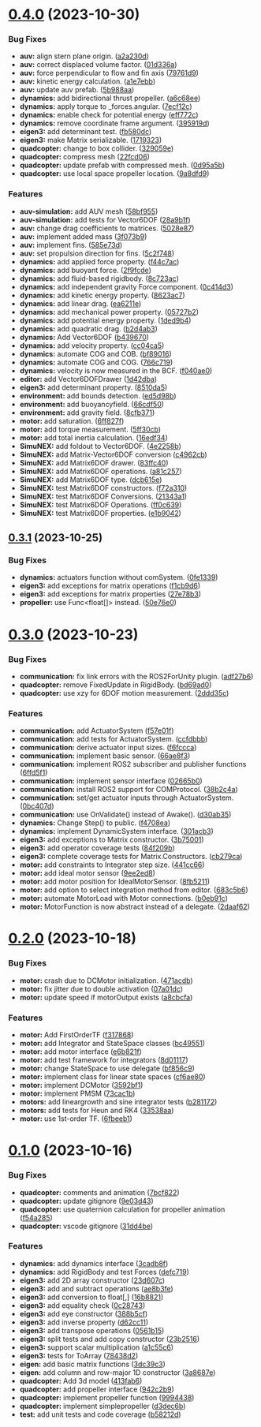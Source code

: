 # [0.4.0](https://github.com/intelligent-systems-lab-org/SimuNEX/compare/v0.3.1...v0.4.0) (2023-10-30)


### Bug Fixes

* **auv:** align stern plane origin. ([a2a230d](https://github.com/intelligent-systems-lab-org/SimuNEX/commit/a2a230dd6fef293e30150e1416a7797f8f94e725))
* **auv:** correct displaced volume factor. ([01d336a](https://github.com/intelligent-systems-lab-org/SimuNEX/commit/01d336af800ab565e3ac6353dc1284667ccf97fe))
* **auv:** force perpendicular to flow and fin axis ([79761d9](https://github.com/intelligent-systems-lab-org/SimuNEX/commit/79761d982fa64f4b0082ec0a24f2530f0e81a248))
* **auv:** kinetic energy calculation. ([a1e7ebb](https://github.com/intelligent-systems-lab-org/SimuNEX/commit/a1e7ebb744ad0965a99bc049bab75d2d32c182ad))
* **auv:** update auv prefab. ([5b988aa](https://github.com/intelligent-systems-lab-org/SimuNEX/commit/5b988aaf53518ebd7a2648ba33b7d2046711732f))
* **dynamics:** add bidirectional thrust propeller. ([a6c68ee](https://github.com/intelligent-systems-lab-org/SimuNEX/commit/a6c68ee005d562f1f2d5d5cf4a8c3c382b67b360))
* **dynamics:** apply torque to _forces.angular. ([7ecf12c](https://github.com/intelligent-systems-lab-org/SimuNEX/commit/7ecf12c9dd504db97ebea9ee5b03151063904027))
* **dynamics:** enable check for potential energy ([eff772c](https://github.com/intelligent-systems-lab-org/SimuNEX/commit/eff772c7e17d1f1b8fcde0a3dbde9969833caab3))
* **dynamics:** remove coordinate frame argument. ([395919d](https://github.com/intelligent-systems-lab-org/SimuNEX/commit/395919de3ba71549b2a62ade545bb53e0e1fe67c))
* **eigen3:** add determinant test. ([fb580dc](https://github.com/intelligent-systems-lab-org/SimuNEX/commit/fb580dc57723d8645bca0fd3b47f0ca9f9f24ce3))
* **eigen3:** make Matrix serializable. ([1719323](https://github.com/intelligent-systems-lab-org/SimuNEX/commit/17193236fcd854160bb72af11a41b2782f960956))
* **quadcopter:** change to box collider. ([329059e](https://github.com/intelligent-systems-lab-org/SimuNEX/commit/329059e8c27fd0d6c98534be227f5a1466615c70))
* **quadcopter:** compress mesh ([22fcd06](https://github.com/intelligent-systems-lab-org/SimuNEX/commit/22fcd0661283b5cb003f17aadca8b8b8602c7df1))
* **quadcopter:** update prefab with compressed mesh. ([0d95a5b](https://github.com/intelligent-systems-lab-org/SimuNEX/commit/0d95a5b8d9180d1a0b0b4b5315aeae644f3b8cc1))
* **quadcopter:** use local space propeller location. ([9a8dfd9](https://github.com/intelligent-systems-lab-org/SimuNEX/commit/9a8dfd98d02e075ee23d3233ef90675e545e64bd))


### Features

* **auv-simulation:** add AUV mesh ([58bf955](https://github.com/intelligent-systems-lab-org/SimuNEX/commit/58bf9552642f501f1d928bfabe6407e346ca14e8))
* **auv-simulation:** add tests for Vector6DOF ([28a9b1f](https://github.com/intelligent-systems-lab-org/SimuNEX/commit/28a9b1f613322c86b10b0a2b6756eb9a9bfecd49))
* **auv:** change drag coefficients to matrices. ([5028e87](https://github.com/intelligent-systems-lab-org/SimuNEX/commit/5028e87cd915ef78f035b092afdf4e2ed6fb21cc))
* **auv:** implement added mass ([3f073b9](https://github.com/intelligent-systems-lab-org/SimuNEX/commit/3f073b9e99b4b9eae253b212bd1a3c622263bf0c))
* **auv:** implement fins. ([585e73d](https://github.com/intelligent-systems-lab-org/SimuNEX/commit/585e73d9471048bedaa6145e7db7bdc45a632d17))
* **auv:** set propulsion direction for fins. ([5c2f748](https://github.com/intelligent-systems-lab-org/SimuNEX/commit/5c2f7484e029fec7e0a2dd5f0eb886b716ca87f2))
* **dynamics:** add applied force property. ([f44c7ac](https://github.com/intelligent-systems-lab-org/SimuNEX/commit/f44c7acbee60383309b6b9098bac948ec85899c5))
* **dynamics:** add buoyant force. ([2f9fcde](https://github.com/intelligent-systems-lab-org/SimuNEX/commit/2f9fcde99ac1321e612c3b98e728feb86cb8f161))
* **dynamics:** add fluid-based rigidbody. ([8c723ac](https://github.com/intelligent-systems-lab-org/SimuNEX/commit/8c723ac1a62c76d9a8c2ad6641f7ddb04b2993df))
* **dynamics:** add independent gravity Force component. ([0c414d3](https://github.com/intelligent-systems-lab-org/SimuNEX/commit/0c414d3a54d1916c7e85e04d36621b422e2ba196))
* **dynamics:** add kinetic energy property. ([8623ac7](https://github.com/intelligent-systems-lab-org/SimuNEX/commit/8623ac7f96ede7a857bc079091119caf88998b00))
* **dynamics:** add linear drag. ([ea6211e](https://github.com/intelligent-systems-lab-org/SimuNEX/commit/ea6211e8e5c265bd068d3cdcc9d0a07ca992a086))
* **dynamics:** add mechanical power property. ([05727b2](https://github.com/intelligent-systems-lab-org/SimuNEX/commit/05727b2e7adf65b2c027477edf6a9c2dee9ce459))
* **dynamics:** add potential energy property. ([1ded9b4](https://github.com/intelligent-systems-lab-org/SimuNEX/commit/1ded9b4685949ee028f4ac37a3ad652f0e7426ae))
* **dynamics:** add quadratic drag. ([b2d4ab3](https://github.com/intelligent-systems-lab-org/SimuNEX/commit/b2d4ab3e3574268a6d843b53610f7629ae3437d4))
* **dynamics:** Add Vector6DOF ([b439670](https://github.com/intelligent-systems-lab-org/SimuNEX/commit/b439670bf37cc0492a7c36393fcb45a08f592874))
* **dynamics:** add velocity property. ([cc04ca5](https://github.com/intelligent-systems-lab-org/SimuNEX/commit/cc04ca56c579b3f65ccf5fe0718701bb719332a0))
* **dynamics:** automate COG and COB. ([bf89016](https://github.com/intelligent-systems-lab-org/SimuNEX/commit/bf8901658acec1438393592729ecae87a115acad))
* **dynamics:** automate COG and COG. ([766c719](https://github.com/intelligent-systems-lab-org/SimuNEX/commit/766c719e271ba36c7a2a773f71b5d99aa4b8f9cb))
* **dynamics:** velocity is now measured in the BCF. ([f040ae0](https://github.com/intelligent-systems-lab-org/SimuNEX/commit/f040ae0fcc8e7339e7aa6256f91f240576fbb350))
* **editor:** add Vector6DOFDrawer ([1d42dba](https://github.com/intelligent-systems-lab-org/SimuNEX/commit/1d42dba8a6474f0ffc13dde3e8b5bf39c023c107))
* **eigen3:** add determinant property. ([8510da5](https://github.com/intelligent-systems-lab-org/SimuNEX/commit/8510da5d507508e025aeb04c96cc34ff5b261c0f))
* **environment:** add bounds detection. ([ed5d98b](https://github.com/intelligent-systems-lab-org/SimuNEX/commit/ed5d98b1a7834cf777f4bcf8c7fea5b291edccae))
* **environment:** add buoyancyfield. ([66cdf50](https://github.com/intelligent-systems-lab-org/SimuNEX/commit/66cdf507e8a7aee45c231d3825ef89988c0fa39c))
* **environment:** add gravity field. ([8cfb371](https://github.com/intelligent-systems-lab-org/SimuNEX/commit/8cfb371a2c93fac63c49c0ef579aee8491d518ad))
* **motor:** add saturation. ([6ff827f](https://github.com/intelligent-systems-lab-org/SimuNEX/commit/6ff827fbdba3c50f7099d2508fbe29ab5ce713f4))
* **motor:** add torque measurement. ([5ff30cb](https://github.com/intelligent-systems-lab-org/SimuNEX/commit/5ff30cbf0769952da0a250c84d3bd1449cbf80cb))
* **motor:** add total inertia calculation. ([16edf34](https://github.com/intelligent-systems-lab-org/SimuNEX/commit/16edf34053b6207e619508271a7646b13160e1e9))
* **SimuNEX:** add foldout to Vector6DOF. ([4e2258b](https://github.com/intelligent-systems-lab-org/SimuNEX/commit/4e2258b2f68bb4b10b160fada68345148211023f))
* **SimuNEX:** add Matrix-Vector6DOF conversion ([c4962cb](https://github.com/intelligent-systems-lab-org/SimuNEX/commit/c4962cbd30f1efa9094c3fe7cf767378545b5281))
* **SimuNEX:** add Matrix6DOF drawer. ([83ffc40](https://github.com/intelligent-systems-lab-org/SimuNEX/commit/83ffc4004e3e13d18730f453d759b7ddc20f6d19))
* **SimuNEX:** add Matrix6DOF operations. ([a81c257](https://github.com/intelligent-systems-lab-org/SimuNEX/commit/a81c257bb720d68fae84e37e274e0c379784f1b2))
* **SimuNEX:** add Matrix6DOF type. ([dcb615e](https://github.com/intelligent-systems-lab-org/SimuNEX/commit/dcb615e7fed4b966a0869e9f8fbb31ef5ffe700d))
* **SimuNEX:** test Matrix6DOF constructors. ([f72a310](https://github.com/intelligent-systems-lab-org/SimuNEX/commit/f72a3101ddc81b1890c29f2a694cf62b9b7f45c8))
* **SimuNEX:** test Matrix6DOF Conversions. ([21343a1](https://github.com/intelligent-systems-lab-org/SimuNEX/commit/21343a17b62670902e159be03318f29712ed45e1))
* **SimuNEX:** test Matrix6DOF Operations. ([ff0c639](https://github.com/intelligent-systems-lab-org/SimuNEX/commit/ff0c639dc2d243d8811b7be000d7f2252c8d2117))
* **SimuNEX:** test Matrix6DOF properties. ([e1b9042](https://github.com/intelligent-systems-lab-org/SimuNEX/commit/e1b904286c18865dfe721d4438409f48a4a076ca))



## [0.3.1](https://github.com/intelligent-systems-lab-org/SimuNEX/compare/v0.3.0...v0.3.1) (2023-10-25)


### Bug Fixes

* **dynamics:** actuators function without comSystem. ([0fe1339](https://github.com/intelligent-systems-lab-org/SimuNEX/commit/0fe133945e29a3a1e7fe4b3103cf5c6f9e36066f))
* **eigen3:** add exceptions for matrix operations ([f1cb9d6](https://github.com/intelligent-systems-lab-org/SimuNEX/commit/f1cb9d64c0ac7103b010a4b5f750469ac6e2f109))
* **eigen3:** add exceptions for matrix properties ([27e78b3](https://github.com/intelligent-systems-lab-org/SimuNEX/commit/27e78b320ee49edb2fc914099c1a56408371a371))
* **propeller:** use Func<float[]> instead. ([50e76e0](https://github.com/intelligent-systems-lab-org/SimuNEX/commit/50e76e0c1694dbfd7bd0e2591401f1925197ab09))



# [0.3.0](https://github.com/intelligent-systems-lab-org/SimuNEX/compare/v0.2.0...v0.3.0) (2023-10-23)


### Bug Fixes

* **communication:** fix link errors with the ROS2ForUnity plugin. ([adf27b6](https://github.com/intelligent-systems-lab-org/SimuNEX/commit/adf27b6f2b3568d406d6dcd9898f3785097fce7f))
* **quadcopter:** remove FixedUpdate in RigidBody. ([bd69ad0](https://github.com/intelligent-systems-lab-org/SimuNEX/commit/bd69ad0ec8bfe3fa5e4e4d112fe79ed87e6f2185))
* **quadcopter:** use xzy for 6DOF motion measurement. ([2ddd35c](https://github.com/intelligent-systems-lab-org/SimuNEX/commit/2ddd35c468d353b61db14e270b6f16a0d9c9b1af))


### Features

* **communication:** add ActuatorSystem ([f57e01f](https://github.com/intelligent-systems-lab-org/SimuNEX/commit/f57e01f216c4d0fd9e1d7716e2e0776a2fc984d9))
* **communication:** add tests for ActuatorSystem. ([ccfdbbb](https://github.com/intelligent-systems-lab-org/SimuNEX/commit/ccfdbbbbd92c3563e5c9f01e1afb4957645902d5))
* **communication:** derive actuator input sizes. ([f6fccca](https://github.com/intelligent-systems-lab-org/SimuNEX/commit/f6fccca61b6c80db8d7a4eb5f59257ec12795cfa))
* **communication:** implement basic sensor. ([66ae8f3](https://github.com/intelligent-systems-lab-org/SimuNEX/commit/66ae8f3d5f5d373b19a75b45a41d7d5d5084f30e))
* **communication:** implement ROS2 subscriber and publisher functions ([6ffd5f1](https://github.com/intelligent-systems-lab-org/SimuNEX/commit/6ffd5f1bb18bd69371efdabbc2ebd03508dd8e92))
* **communication:** implement sensor interface ([02665b0](https://github.com/intelligent-systems-lab-org/SimuNEX/commit/02665b06e8132a9f320381a4fc62eee88866a1e4))
* **communication:** install ROS2 support for COMProtocol. ([38b2c4a](https://github.com/intelligent-systems-lab-org/SimuNEX/commit/38b2c4aa67e4d40076f4d87092f51c890b4a08a9))
* **communication:** set/get actuator inputs through ActuatorSystem. ([0bc407d](https://github.com/intelligent-systems-lab-org/SimuNEX/commit/0bc407d514261cd90a087d0b704ee545016d95df))
* **communication:** use OnValidate() instead of Awake(). ([d30ab35](https://github.com/intelligent-systems-lab-org/SimuNEX/commit/d30ab35c7c4bdda8fdb7ee7094ee379c2d4b59fa))
* **dynamics:** Change Step() to public. ([f4708ea](https://github.com/intelligent-systems-lab-org/SimuNEX/commit/f4708ea4377c5d71dd809ab3b5e92438629e8bd7))
* **dynamics:** implement DynamicSystem interface. ([301acb3](https://github.com/intelligent-systems-lab-org/SimuNEX/commit/301acb360d62a51c8060a79ba2cdc886401c30ba))
* **eigen3:** add exceptions to Matrix constructor. ([3b75001](https://github.com/intelligent-systems-lab-org/SimuNEX/commit/3b75001c64820ff71082d7323c9efa29423f92d8))
* **eigen3:** add operator coverage tests ([84f209b](https://github.com/intelligent-systems-lab-org/SimuNEX/commit/84f209b82d2a874cbd4df3135d80678d66240d14))
* **eigen3:** complete coverage tests for Matrix.Constructors. ([cb279ca](https://github.com/intelligent-systems-lab-org/SimuNEX/commit/cb279ca77b30bd70c72036b3a89d23f851a94763))
* **motor:** add constraints to Integrator step size. ([441cc66](https://github.com/intelligent-systems-lab-org/SimuNEX/commit/441cc66f979835d979b7a0060a38c576a786c992))
* **motor:** add ideal motor sensor ([9ee2ed8](https://github.com/intelligent-systems-lab-org/SimuNEX/commit/9ee2ed8ef2b76617ad38d1e60ed8cd1f37c6b93c))
* **motor:** add motor position for IdealMotorSensor. ([8fb5211](https://github.com/intelligent-systems-lab-org/SimuNEX/commit/8fb521155a26bad1c7d585e9e5486b326fc3e67a))
* **motor:** add option to select integration method from editor. ([683c5b6](https://github.com/intelligent-systems-lab-org/SimuNEX/commit/683c5b62d8e329fa10b82dc6b668d3639a521b66))
* **motor:** automate MotorLoad with Motor connections. ([b0eb91c](https://github.com/intelligent-systems-lab-org/SimuNEX/commit/b0eb91cff979e4325e9ae6df39e881bd8be7207e))
* **motor:** MotorFunction is now abstract instead of a delegate. ([2daaf62](https://github.com/intelligent-systems-lab-org/SimuNEX/commit/2daaf62c9a14dca903f44a147a9866eb696ad609))



# [0.2.0](https://github.com/intelligent-systems-lab-org/SimuNEX/compare/v0.1.0...v0.2.0) (2023-10-18)


### Bug Fixes

* **motor:** crash due to DCMotor initialization. ([471acdb](https://github.com/intelligent-systems-lab-org/SimuNEX/commit/471acdb5af939b204b8f98076ef297a1b59b844d))
* **motor:** fix jitter due to double activation ([07a01dc](https://github.com/intelligent-systems-lab-org/SimuNEX/commit/07a01dcc5a32846b21ebed006ff961e3fc6fedbd))
* **motor:** update speed if motorOutput exists ([a8cbcfa](https://github.com/intelligent-systems-lab-org/SimuNEX/commit/a8cbcfa4b1c0802283513bb7512f889417f0b7ac))


### Features

* **motor:** Add FirstOrderTF ([f317868](https://github.com/intelligent-systems-lab-org/SimuNEX/commit/f3178681f076d4d6d513de1cb84b653d5683faec))
* **motor:** add Integrator and StateSpace classes ([bc49551](https://github.com/intelligent-systems-lab-org/SimuNEX/commit/bc4955170f8475eb2cc1b9b9fe62e9b40afd0079))
* **motor:** add motor interface ([e6b821f](https://github.com/intelligent-systems-lab-org/SimuNEX/commit/e6b821fb6ccd916a57131c55d98cb6e2ffeb5a6a))
* **motor:** add test framework for integrators ([8d01117](https://github.com/intelligent-systems-lab-org/SimuNEX/commit/8d01117eb4d5ca116f6c52195fb05fd5d2cbea16))
* **motor:** change StateSpace to use delegate ([bf856c9](https://github.com/intelligent-systems-lab-org/SimuNEX/commit/bf856c94365e2a698fb9cace263205b528797415))
* **motor:** implement class for linear state spaces ([cf6ae80](https://github.com/intelligent-systems-lab-org/SimuNEX/commit/cf6ae802e5ac1babcf9848043b00bad551c20624))
* **motor:** implement DCMotor ([3592bf1](https://github.com/intelligent-systems-lab-org/SimuNEX/commit/3592bf12d8f922ae6f61ba84296a240c5ca15394))
* **motor:** implement PMSM ([73cac1b](https://github.com/intelligent-systems-lab-org/SimuNEX/commit/73cac1b8523f167e332a75d6c1aa290121bd9e8c))
* **motors:** add lineargrowth and sine integrator tests ([b281172](https://github.com/intelligent-systems-lab-org/SimuNEX/commit/b281172090d309d61b526cc47d4d959d5c576a5e))
* **motors:** add tests for Heun and RK4 ([33538aa](https://github.com/intelligent-systems-lab-org/SimuNEX/commit/33538aaa0ee44d52fbea05f82fcfe33d4f89ee63))
* **motor:** use 1st-order TF. ([6fbeeb1](https://github.com/intelligent-systems-lab-org/SimuNEX/commit/6fbeeb1a3f9a29e8f9fdffcd79e8438f280b96ae))



# [0.1.0](https://github.com/intelligent-systems-lab-org/SimuNEX/compare/413fab6935a115814d6cdd9509521718879a87a8...v0.1.0) (2023-10-16)


### Bug Fixes

* **quadcopter:** comments and animation ([7bcf822](https://github.com/intelligent-systems-lab-org/SimuNEX/commit/7bcf8221d152c43199aa5fef75c7e06007f09a6c))
* **quadcopter:** update gitignore ([9e03d43](https://github.com/intelligent-systems-lab-org/SimuNEX/commit/9e03d4383cccbd3d1355957116a19f0a3fee7a48))
* **quadcopter:** use quaternion calculation for propeller animation ([f54a285](https://github.com/intelligent-systems-lab-org/SimuNEX/commit/f54a285613ce476da010fdb27344f4949d29aaa1))
* **quadcopter:** vscode gitignore ([31dd4be](https://github.com/intelligent-systems-lab-org/SimuNEX/commit/31dd4be4e6bcab92c3c859ef07a89b189afdd272))


### Features

* **dynamics:** add dynamics interface ([3cadb8f](https://github.com/intelligent-systems-lab-org/SimuNEX/commit/3cadb8fd14a3df8686ad807d59960187bc6beb4f))
* **dynamics:** add RigidBody and test Forces ([defc719](https://github.com/intelligent-systems-lab-org/SimuNEX/commit/defc719196ea09036ec20a65ad231edd2c617f8c))
* **eigen3:** add 2D array constructor ([23d607c](https://github.com/intelligent-systems-lab-org/SimuNEX/commit/23d607c2b1e8e5c95e02b2e028aa06cfef6030af))
* **eigen3:** add and subtract operations ([ae8b3fe](https://github.com/intelligent-systems-lab-org/SimuNEX/commit/ae8b3fe5913a83a170583881e403a9c2a77db9cc))
* **eigen3:** add conversion to float[,] ([16b8821](https://github.com/intelligent-systems-lab-org/SimuNEX/commit/16b882196df9bd76833db7aaeae4d7d292dbc19d))
* **eigen3:** add equality check ([0c28743](https://github.com/intelligent-systems-lab-org/SimuNEX/commit/0c287431f2cc74dde096b1415ab486c0a5da860f))
* **eigen3:** add eye constructor ([388b5cf](https://github.com/intelligent-systems-lab-org/SimuNEX/commit/388b5cfd093bfaeb0a7d5c05f712692a4a2a3153))
* **eigen3:** add inverse property ([d62cc11](https://github.com/intelligent-systems-lab-org/SimuNEX/commit/d62cc11ff80ff03fdaff544ca98bb43ff3bfedad))
* **eigen3:** add transpose operations ([0561b15](https://github.com/intelligent-systems-lab-org/SimuNEX/commit/0561b1582a668f02279ff767a62d59cb899e18b4))
* **eigen3:** split tests and add copy constructor ([23b2516](https://github.com/intelligent-systems-lab-org/SimuNEX/commit/23b25163a4b24742148c331b027f3fd9bd85941f))
* **eigen3:** support scalar multiplication ([a1c55c6](https://github.com/intelligent-systems-lab-org/SimuNEX/commit/a1c55c6454ed593d247ba5c8dbde4c478271bfaf))
* **eigen3:** tests for ToArray ([78438d2](https://github.com/intelligent-systems-lab-org/SimuNEX/commit/78438d2b3f8b37f19600fbeff1e39e544b874bce))
* **eigen:** add basic matrix functions ([3dc39c3](https://github.com/intelligent-systems-lab-org/SimuNEX/commit/3dc39c398c21fdd78d963293f3e4ff8492012a70))
* **eigen:** add column and row-major 1D constructor ([3a8687e](https://github.com/intelligent-systems-lab-org/SimuNEX/commit/3a8687e98055c54fb6c04094756e58a227b836b5))
* **quadcopter:** Add 3d model ([413fab6](https://github.com/intelligent-systems-lab-org/SimuNEX/commit/413fab6935a115814d6cdd9509521718879a87a8))
* **quadcopter:** add propeller interface ([942c2b9](https://github.com/intelligent-systems-lab-org/SimuNEX/commit/942c2b910513940f5d7a06044760361f23448d45))
* **quadcopter:** implement propeller function ([9994438](https://github.com/intelligent-systems-lab-org/SimuNEX/commit/99944386d3f25399b8ef2738f7f91f7d7d4cc98d))
* **quadcopter:** implement simplepropeller ([d3dec6b](https://github.com/intelligent-systems-lab-org/SimuNEX/commit/d3dec6b8a5f22f13249c71a411e3a38b901a7f2d))
* **test:** add unit tests and code coverage ([b58212d](https://github.com/intelligent-systems-lab-org/SimuNEX/commit/b58212d2aea6110398927e233be7053fff2b7759))



